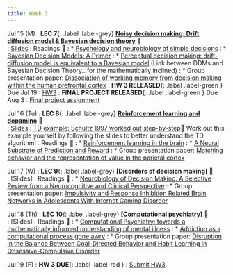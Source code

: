 ```yaml
---
title: Week 3 
---
```


Jul 15 (M)
: **LEC 7**{: .label .label-grey} **[Noisy decision making: Drift diffusion model & Bayesian decision theory](https://ucsd.zoom.us/rec/share/GXedO3FmBnxpOe9-KfK3OpPOs6Eo-9OYx4dENlk4SCiecBGKjxFoiGoEunOEXFZt.q1uvvugVZN1y4Ha3)** 🎥  
    : [Slides](https://canvas.ucsd.edu/files/12821371/download?download_frd=1)
: Readings 📖
: * [Psychology and neurobiology of simple decisions](https://canvas.ucsd.edu/files/12817294/download?download_frd=1)
: * [Bayesian Decision Models: A Primer](https://canvas.ucsd.edu/files/12817285/download?download_frd=1)
: * [Perceptual decision making: drift-diffusion model is equivalent to a Bayesian model](https://canvas.ucsd.edu/files/12817288/download?download_frd=1) (Link between DDMs and Bayesian Decision Theory...for the mathematically inclined)
: * Group presentation paper: [Dissociation of working memory from decision making within the human prefrontal cortex](https://canvas.ucsd.edu/files/12810486/download?download_frd=1)
:  **HW 3 RELEASED**{: .label .label-green } Due Jul 19
    : [HW3](https://docs.google.com/document/d/11c4qeD0fr4zaN2vSTOceWgwYz10FORyffznSW02n1-E/edit?usp=sharing)
:  **FINAL PROJECT RELEASED**{: .label .label-green } Due Aug 3
    : [Final project assignment](https://docs.google.com/document/d/1iLSbTZqS0W4K1cwa3Koy4BMfDHT9pQF2AMsbZk2BiKo/edit?usp=sharing)

Jul 16 (Tu)
: **LEC 8**{: .label .label-grey} **[Reinforcement learning and dopamine](https://ucsd.zoom.us/rec/share/CNNerVbcEu8zHSrUq9jdetv0lnKEV7hXBl3p338KljzuTuS8qUYx3Ubi5_f8Fvgj.x80ZNurv6SYQGBN8?startTime=1721174700000)** 🎥  
    : [Slides](https://canvas.ucsd.edu/files/12825337/download?download_frd=1)
: [TD example: Schultz 1997 worked out step-by-step](https://youtu.be/qIjEKWftu0A?si=8TT6z0qMYZYOIo-c&t=1317)🎥 Work out this example yourself by following the slides to better understand the TD algorithm!
: Readings 📖
: * [Reinforcement learning in the brain](https://canvas.ucsd.edu/files/12817289/download?download_frd=1)
: * [A Neural Substrate of Prediction and Reward](https://canvas.ucsd.edu/files/12818324/download?download_frd=1)
: * Group presentation paper: [Matching behavior and the representation of value in the parietal cortex](https://canvas.ucsd.edu/files/12810489/download?download_frd=1)

Jul 17 (W)
: **LEC 9**{: .label .label-grey} **[Disorders of decision making]** 🎥  
    : [Slides]
: Readings 📖
: * [Neurobiology of Decision Making: A Selective Review from a Neurocognitive and Clinical Perspective](https://canvas.ucsd.edu/files/12817291/download?download_frd=1)
: * Group presentation paper: [Impulsivity and Response Inhibition Related Brain Networks in Adolescents With Internet Gaming Disorder](https://canvas.ucsd.edu/files/12810487/download?download_frd=1)

Jul 18 (Th)
: **LEC 10**{: .label .label-grey} **[Computational psychiatry]** 🎥  
    : [Slides]
: Readings 📖
: * [Computational Psychiatry: towards a mathematically informed understanding of mental illness](https://canvas.ucsd.edu/files/12817292/download?download_frd=1)
: * [Addiction as a computational process gone awry](https://canvas.ucsd.edu/files/12817296/download?download_frd=1)
: * Group presentation paper: [Disruption in the Balance Between Goal-Directed Behavior and Habit Learning in Obsessive-Compulsive Disorder](https://canvas.ucsd.edu/files/12810488/download?download_frd=1)

Jul 19 (F)
:  **HW 3 DUE**{: .label .label-red }
    : [Submit HW3](https://canvas.ucsd.edu/courses/57867/assignments/820350)
